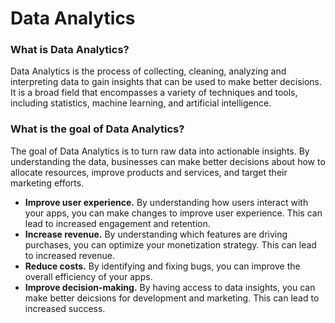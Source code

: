 # Data Analytics

### What is Data Analytics?

Data Analytics is the process of collecting, cleaning, analyzing and interpreting data to gain insights that can be used to make better decisions. It is a broad field that encompasses a variety of techniques and tools, including statistics, machine learning, and artificial intelligence.

### What is the goal of Data Analytics?

The goal of Data Analytics is to turn raw data into actionable insights. By understanding the data, businesses can make better decisions about how to allocate resources, improve products and services, and target their marketing efforts.
- **Improve user experience.** By understanding how users interact with your apps, you can make changes to improve user experience. This can lead to increased engagement and retention.
- **Increase revenue.** By understanding which features are driving purchases, you can optimize your monetization strategy. This can lead to increased revenue.
- **Reduce costs.** By identifying and fixing bugs, you can improve the overall efficiency of your apps.
- **Improve decision-making.** By having access to data insights, you can make better deicsions for development and marketing. This can lead to increased success.


